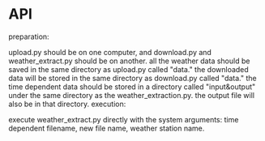 # API
preparation:

upload.py should be on one computer, and download.py and weather_extract.py should be on another.
all the weather data should be saved in the same directory as upload.py called "data."
the downloaded data will be stored in the same directory as download.py called "data."
the time dependent data should be stored in a directory called "input&output" under the same directory as the weather_extraction.py. the output file will also be in that directory.
execution:

execute weather_extract.py directly with the system arguments: time dependent filename, new file name, weather station name.
